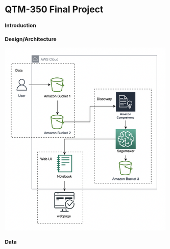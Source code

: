 # QTM-350 Final Project

### Introduction


### Design/Architecture
![alt text](https://github.com/Flora-Chen6/qtm350_project/blob/main/architecture.png)

### Data 
